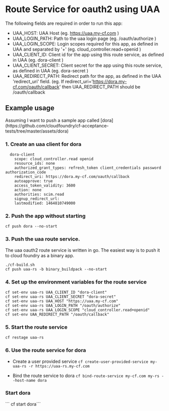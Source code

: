 <h1> Route Service for oauth2 using UAA</h1>

The following fields are required in order to run this app:

* UAA\_HOST: UAA Host (eg. https://uaa.my-cf.com )
* UAA\_LOGIN\_PATH: Path to the uaa login page (eg. /oauth/authorize )
* UAA\_LOGIN\_SCOPE: Login scopes required for this app, as defined in UAA and separated by '+' (eg. cloud_controller.read+openid )
* UAA\_CLIENT\_ID: Client id for the app using this route service, as defined in UAA (eg. dora-client )
* UAA\_CLIENT\_SECRET: Client secret for the app using this route service, as defined in UAA (eg. dora-secret )
* UAA\_REDIRECT\_PATH: Redirect path for the app, as defined in the UAA 'redirect\_uri' field. (eg. If redirect\_uri='https://dora.my-cf.com/oauth/callback' then UAA\_REDIRECT\_PATH should be /oauth/callback

<h2> Example usage </h2>
Assuming I want to push a sample app called [dora](https://github.com/cloudfoundry/cf-acceptance-tests/tree/master/assets/dora)

<h3>1. Create an uaa client for dora</h3>

```
  dora-client
    scope: cloud_controller.read openid
    resource_ids: none
    authorized_grant_types: refresh_token client_credentials password authorization_code
    redirect_uri: https://dora.my-cf.com/oauth/callback
    autoapprove: true
    access_token_validity: 3600
    action: none
    authorities: scim.read
    signup_redirect_url:
    lastmodified: 1464810749000
```

<h3>2. Push the app without starting </h3>

`cf push dora --no-start`

<h3>3. Push the uaa route service. </h3>

The uaa oauth2 route service is written in go. The easiest way is to push it to cloud foundry as a binary app.

```
./cf-build.sh
cf push uaa-rs -b binary_buildpack --no-start
```

<h3>4. Set up the environment variables for the route service</h3>

```
cf set-env uaa-rs UAA_CLIENT_ID "dora-client"
cf set-env uaa-rs UAA_CLIENT_SECRET "dora-secret"
cf set-env uaa-rs UAA_HOST "https://uaa.my-cf.com"
cf set-env uaa-rs UAA_LOGIN_PATH "/oauth/authorize"
cf set-env uaa-rs UAA_LOGIN_SCOPE "cloud_controller.read+openid"
cf set-env UAA_REDIRECT_PATH "/oauth/callback"
```

<h3>5. Start the route service</h3>

``` cf restage uaa-rs ```

<h3>6. Use the route service for dora </h3>

* Create a user provided service 
```cf create-user-provided-service my-uaa-rs -r https://uaa-rs.my-cf.com```

* Bind the route service to dora
```cf bind-route-service my-cf.com my-rs --host-name dora```

<h3>Start dora</h3>
``` cf start dora```


